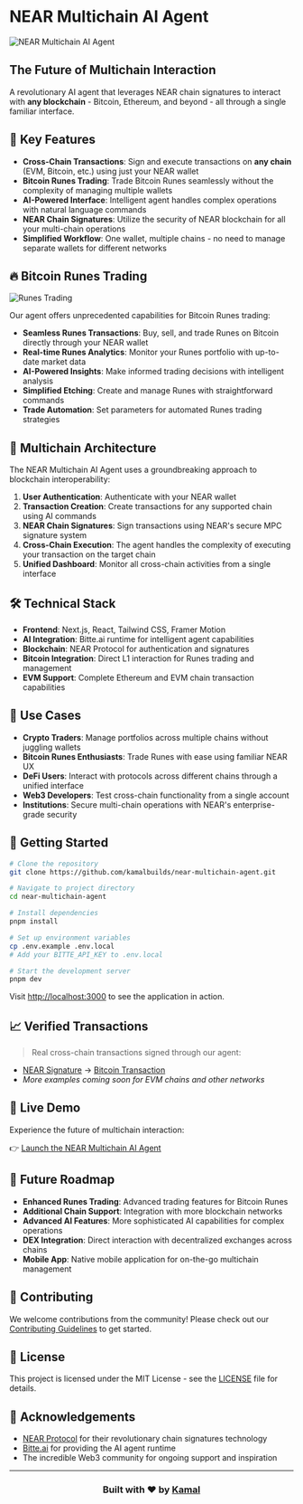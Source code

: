 # NEAR Multichain AI Agent

![NEAR Multichain AI Agent](public/banner.png)

## The Future of Multichain Interaction

A revolutionary AI agent that leverages NEAR chain signatures to interact with **any blockchain** - Bitcoin, Ethereum, and beyond - all through a single familiar interface.

## 🚀 Key Features

- **Cross-Chain Transactions**: Sign and execute transactions on **any chain** (EVM, Bitcoin, etc.) using just your NEAR wallet
- **Bitcoin Runes Trading**: Trade Bitcoin Runes seamlessly without the complexity of managing multiple wallets
- **AI-Powered Interface**: Intelligent agent handles complex operations with natural language commands
- **NEAR Chain Signatures**: Utilize the security of NEAR blockchain for all your multi-chain operations
- **Simplified Workflow**: One wallet, multiple chains - no need to manage separate wallets for different networks

## 🔥 Bitcoin Runes Trading

![Runes Trading](public/runes-trading.png)

Our agent offers unprecedented capabilities for Bitcoin Runes trading:

- **Seamless Runes Transactions**: Buy, sell, and trade Runes on Bitcoin directly through your NEAR wallet
- **Real-time Runes Analytics**: Monitor your Runes portfolio with up-to-date market data
- **AI-Powered Insights**: Make informed trading decisions with intelligent analysis
- **Simplified Etching**: Create and manage Runes with straightforward commands
- **Trade Automation**: Set parameters for automated Runes trading strategies

## 🔗 Multichain Architecture

The NEAR Multichain AI Agent uses a groundbreaking approach to blockchain interoperability:

1. **User Authentication**: Authenticate with your NEAR wallet
2. **Transaction Creation**: Create transactions for any supported chain using AI commands
3. **NEAR Chain Signatures**: Sign transactions using NEAR's secure MPC signature system
4. **Cross-Chain Execution**: The agent handles the complexity of executing your transaction on the target chain
5. **Unified Dashboard**: Monitor all cross-chain activities from a single interface

## 🛠️ Technical Stack

- **Frontend**: Next.js, React, Tailwind CSS, Framer Motion
- **AI Integration**: Bitte.ai runtime for intelligent agent capabilities
- **Blockchain**: NEAR Protocol for authentication and signatures
- **Bitcoin Integration**: Direct L1 interaction for Runes trading and management
- **EVM Support**: Complete Ethereum and EVM chain transaction capabilities

## 💼 Use Cases

- **Crypto Traders**: Manage portfolios across multiple chains without juggling wallets
- **Bitcoin Runes Enthusiasts**: Trade Runes with ease using familiar NEAR UX
- **DeFi Users**: Interact with protocols across different chains through a unified interface
- **Web3 Developers**: Test cross-chain functionality from a single account
- **Institutions**: Secure multi-chain operations with NEAR's enterprise-grade security

## 🏁 Getting Started

```bash
# Clone the repository
git clone https://github.com/kamalbuilds/near-multichain-agent.git

# Navigate to project directory
cd near-multichain-agent

# Install dependencies
pnpm install

# Set up environment variables
cp .env.example .env.local
# Add your BITTE_API_KEY to .env.local

# Start the development server
pnpm dev
```

Visit [http://localhost:3000](http://localhost:3000) to see the application in action.

## 📈 Verified Transactions

> Real cross-chain transactions signed through our agent:

- [NEAR Signature](https://nearblocks.io/txns/Hii4hGHe4WmVSvC9KqXiLNkux6FygZ9sYYHeXsPJ7KPJ) → [Bitcoin Transaction](https://mempool.space/testnet4/tx/6d21b9e660d2f73689b5bb417621a4588bad5a2a7fce03fc213b32c90f0f5d76)
- *More examples coming soon for EVM chains and other networks*

## 📱 Live Demo

Experience the future of multichain interaction:

👉 [Launch the NEAR Multichain AI Agent](https://wallet.bitte.ai/smart-actions?mode=debug&agentId=bitcoin-bitte-agent.vercel.app)

## 🔮 Future Roadmap

- **Enhanced Runes Trading**: Advanced trading features for Bitcoin Runes
- **Additional Chain Support**: Integration with more blockchain networks
- **Advanced AI Features**: More sophisticated AI capabilities for complex operations
- **DEX Integration**: Direct interaction with decentralized exchanges across chains
- **Mobile App**: Native mobile application for on-the-go multichain management

## 🤝 Contributing

We welcome contributions from the community! Please check out our [Contributing Guidelines](CONTRIBUTING.md) to get started.

## 📜 License

This project is licensed under the MIT License - see the [LICENSE](LICENSE) file for details.

## 🙏 Acknowledgements

- [NEAR Protocol](https://near.org) for their revolutionary chain signatures technology
- [Bitte.ai](https://bitte.ai) for providing the AI agent runtime
- The incredible Web3 community for ongoing support and inspiration

---

<div align="center">
  <h3>Built with ❤️ by <a href="https://x.com/kamalbuilds/">Kamal</a></h3>
</div>
